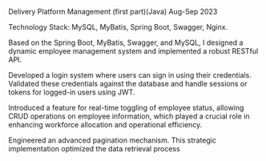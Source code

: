 Delivery Platform Management (first part)(Java) Aug-Sep 2023 

Technology Stack: MySQL, MyBatis, Spring Boot, Swagger, Nginx.

 Based on the Spring Boot, MyBatis, Swagger, and MySQL, I designed a dynamic employee management system and implemented a robust RESTful API.
 
 Developed a login system where users can sign in using their credentials. Validated these credentials against the database and handle
sessions or tokens for logged-in users using JWT.

 Introduced a feature for real-time toggling of employee status, allowing CRUD operations on employee information, which played
a crucial role in enhancing workforce allocation and operational efficiency.

 Engineered an advanced pagination mechanism. This strategic implementation optimized the data retrieval process
